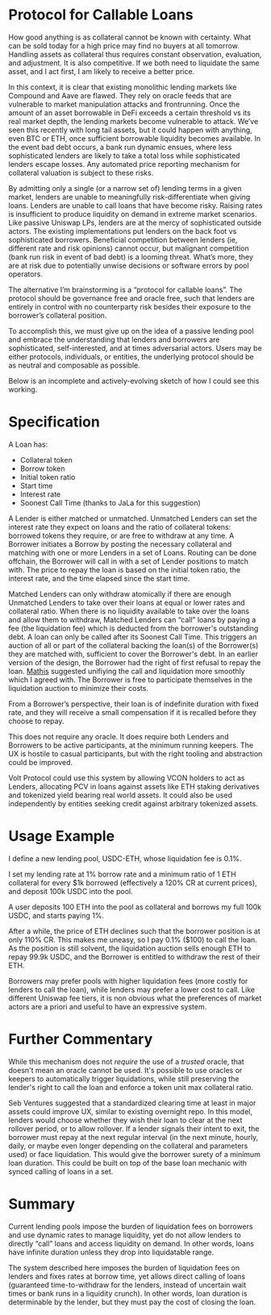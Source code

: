 # Protocol for Callable Loans

How good anything is as collateral cannot be known with certainty. What can be sold today for a high price may find no buyers at all tomorrow. Handling assets as collateral thus requires constant observation, evaluation, and adjustment. It is also competitive. If we both need to liquidate the same asset, and I act first, I am likely to receive a better price.

In this context, it is clear that existing monolithic lending markets like Compound and Aave are flawed. They rely on oracle feeds that are vulnerable to market manipulation attacks and frontrunning. Once the amount of an asset borrowable in DeFi exceeds a certain threshold vs its real market depth, the lending markets become vulnerable to attack. We’ve seen this recently with long tail assets, but it could happen with anything, even BTC or ETH, once sufficient borrowable liquidity becomes available. In the event bad debt occurs, a bank run dynamic ensues, where less sophisticated lenders are likely to take a total loss while sophisticated lenders escape losses. Any automated price reporting mechanism for collateral valuation is subject to these risks. 

By admitting only a single (or a narrow set of) lending terms in a given market, lenders are unable to meaningfully risk-differentiate when giving loans. Lenders are unable to call loans that have become risky. Raising rates is insufficient to produce liquidity on demand in extreme market scenarios. Like passive Uniswap LPs, lenders are at the mercy of sophisticated outside actors. The existing implementations put lenders on the back foot vs sophisticated borrowers. Beneficial competition between lenders (ie, different rate and risk opinions) cannot occur, but malignant competition (bank run risk in event of bad debt) is a looming threat. What’s more, they are at risk due to potentially unwise decisions or software errors by pool operators.

The alternative I’m brainstorming is a “protocol for callable loans”. The protocol should be governance free and oracle free, such that lenders are entirely in control with no counterparty risk besides their exposure to the borrower’s collateral position.

To accomplish this, we must give up on the idea of a passive lending pool and embrace the understanding that lenders and borrowers are sophisticated, self-interested, and at times adversarial actors. Users may be either protocols, individuals, or entities, the underlying protocol should be as neutral and composable as possible.

Below is an incomplete and actively-evolving sketch of how I could see this working.

# Specification

A Loan has:
* Collateral token
* Borrow token
* Initial token ratio
* Start time
* Interest rate
* Soonest Call Time (thanks to JaLa for this suggestion)

A Lender is either matched or unmatched. Unmatched Lenders can set the interest rate they expect on loans and the ratio of collateral tokens: borrowed tokens they require, or are free to withdraw at any time. A Borrower initiates a Borrow by posting the necessary collateral and matching with one or more Lenders in a set of Loans. Routing can be done offchain, the Borrower will call in with a set of Lender positions to match with. The price to repay the loan is based on the initial token ratio, the interest rate, and the time elapsed since the start time.

Matched Lenders can only withdraw atomically if there are enough Unmatched Lenders to take over their loans at equal or lower rates and collateral ratio. When there is no liquidity available to take over the loans and allow them to withdraw, Matched Lenders can “call” loans by paying a fee (the liquidation fee) which is deducted from the borrower's outstanding debt. A loan can only be called after its Soonest Call Time. This triggers an auction of all or part of the collateral backing the loan(s) of the Borrower(s) they are matched with, sufficient to cover the Borrower's debt. In an earlier version of the design, the Borrower had the right of first refusal to repay the loan. [Mathis](https://twitter.com/MathisGD_) suggested unifiying the call and liquidation more smoothly which I agreed with. The Borrower is free to participate themselves in the liquidation auction to minimize their costs.

From a Borrower’s perspective, their loan is of indefinite duration with fixed rate, and they will receive a small compensation if it is recalled before they choose to repay.

This does not require any oracle. It does require both Lenders and Borrowers to be active participants, at the minimum running keepers. The UX is hostile to casual participants, but with the right tooling and abstraction could be improved.

Volt Protocol could use this system by allowing VCON holders to act as Lenders, allocating PCV in loans against assets like ETH staking derivatives and tokenized yield bearing real world assets. It could also be used independently by entities seeking credit against arbitrary tokenized assets.

# Usage Example

I define a new lending pool, USDC-ETH, whose liquidation fee is 0.1%.

I set my lending rate at 1% borrow rate and a minimum ratio of 1 ETH collateral for every $1k borrowed (effectively a 120% CR at current prices), and deposit 100k USDC into the pool.

A user deposits 100 ETH into the pool as collateral and borrows my full 100k USDC, and starts paying 1%.

After a while, the price of ETH declines such that the borrower position is at only 110% CR. This makes me uneasy, so I pay 0.1% ($100) to call the loan. As the position is still solvent, the liquidation auction sells enough ETH to repay 99.9k USDC, and the Borrower is entitled to withdraw the rest of their ETH.

Borrowers may prefer pools with higher liquidation fees (more costly for lenders to call the loan), while lenders may prefer a lower cost to call. Like different Uniswap fee tiers, it is non obvious what the preferences of market actors are a priori and useful to have an expressive system.

# Further Commentary

While this mechanism does not *require* the use of a *trusted* oracle, that doesn't mean an oracle cannot be used. It's possible to use oracles or keepers to automatically trigger liquidations, while still preserving the lender's right to call the loan and enforce a token unit max collateral ratio.

Seb Ventures suggested that a standardized clearing time at least in major assets could improve UX, similar to existing overnight repo. In this model, lenders would choose whether they wish their loan to clear at the next rollover period, or to allow rollover. If a lender signals their intent to exit, the borrower must repay at the next regular interval (in the next minute, hourly, daily, or maybe even longer depending on the collateral and parameters used) or face liquidation. This would give the borrower surety of a minimum loan duration. This could be built on top of the base loan mechanic with synced calling of loans in a set.

# Summary

Current lending pools impose the burden of liquidation fees on borrowers and use dynamic rates to manage liquidity, yet do not allow lenders to directly “call” loans and access liquidity on demand. In other words, loans have infinite duration unless they drop into liquidatable range.

The system described here imposes the burden of liquidation fees on lenders and fixes rates at borrow time, yet allows direct calling of loans (guaranteed time-to-withdraw for the lenders, instead of uncertain wait times or bank runs in a liquidity crunch). In other words, loan duration is determinable by the lender, but they must pay the cost of closing the loan.
